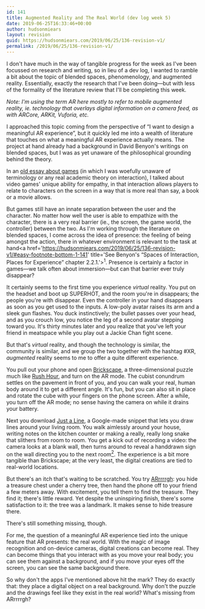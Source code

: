 ```yaml
---
id: 141
title: Augmented Reality and The Real World (dev log week 5)
date: 2019-06-25T16:33:46+00:00
author: hudsonmiears
layout: revision
guid: https://hudsonmiears.com/2019/06/25/136-revision-v1/
permalink: /2019/06/25/136-revision-v1/
---
```

I don't have much in the way of tangible progress for the week as I've been focussed on research and writing, so in lieu of a dev log, I wanted to ramble a bit about the topic of blended spaces, phenomenology, and augmented reality. Essentially, exactly the research that I've been doing&#8212;but with less of the formality of the literature review that I'll be completing this week.

<p class="has-small-font-size">
  <em>Note: I'm using the term AR here mostly to refer to mobile augmented reality, ie. technology that overlays digital information on a camera feed, as with ARCore, ARKit, Vuforia, etc.</em>
</p>

I approached this topic coming from the perspective of &#8220;I want to design a meaningful AR experience&#8221;, but it quickly led me into a wealth of literature that touches on what a meaningful AR experience actually means. The project at hand already had a background in David Benyon's writings on blended spaces, but I was as yet unaware of the philosophical grounding behind the theory.

In an [old essay about games](https://hudsonmiears.com/2018/06/04/mimesis-and-mechanics-as-narration/) (in which I was woefully unaware of terminology or any real academic theory on interaction), I talked about video games' unique ability for empathy, in that interaction allows players to relate to characters on the screen in a way that is more real than say, a book or a movie allows. 

But games still have an innate separation between the user and the character. No matter how well the user is able to empathize with the character, there is a very real barrier (ie., the screen, the game world, the controller) between the two. As I'm working through the literature on blended spaces, I come across the idea of presence: the feeling of being amongst the action, there in whatever environment is relevant to the task at hand<span id='easy-footnote-1-141' class='easy-footnote-margin-adjust'></span><span class='easy-footnote'><a href='https://hudsonmiears.com/2019/06/25/136-revision-v1/#easy-footnote-bottom-1-141' title='See Benyon's &#8220;Spaces of Interaction, Places for Experience&#8221; chapter 2.2.1.'><sup>1</sup></a></span>. Presence is certainly a factor in games&#8212;we talk often about immersion&#8212;but can that barrier ever truly disappear?

It certainly seems to the first time you experience _virtual_ reality. You put on the headset and boot up SUPERHOT, and the room you're in disappears; the people you're with disappear. Even the controller in your hand disappears as soon as you get used to the inputs. A low-poly avatar raises its arm and a sleek gun flashes. You duck instinctively; the bullet passes over your head, and as you crouch low, you notice the leg of a second avatar stepping toward you. It's thirty minutes later and you realize that you've left your friend in meatspace while you play out a Jackie Chan fight scene.

But that's _virtual_ reality, and though the technology is similar, the community is similar, and we group the two together with the hashtag #XR, _augmented_ reality seems to me to offer a quite different experience.

You pull out your phone and open [Brickscape](https://play.google.com/store/apps/details?id=com.fiveminlab.brickscape&hl=en_US), a three-dimensional puzzle much like [Rush Hour](https://www.thinkfun.com/products/rush-hour/), and turn on the AR mode. The cubist conundrum settles on the pavement in front of you, and you can walk your real, human body around it to get a different angle. It's fun, but you can also sit in place and rotate the cube with your fingers on the phone screen. After a while, you turn off the AR mode; no sense having the camera on while it drains your battery.

Next you download [Just a Line](https://play.google.com/store/apps/details?id=com.arexperiments.justaline), a Google-made snippet that lets you draw lines around your living room. You walk aimlessly around your house, writing notes on the kitchen counter or making a really, really long snake that slithers from room to room. You get a kick out of recording a video: the camera looks at a blank wall, then turns around to reveal a handdrawn sign on the wall directing you to the next room<span id='easy-footnote-2-141' class='easy-footnote-margin-adjust'></span><span class='easy-footnote'><a href='https://hudsonmiears.com/2019/06/25/136-revision-v1/#easy-footnote-bottom-2-141' title='I admit that I recorded more videos than my friends appreciated.'><sup>2</sup></a></span>. The experience is a bit more tangible than Brickscape; at the very least, the digital creations are tied to real-world locations.

But there's an itch that's waiting to be scratched. You try [ARrrrrgh](https://play.google.com/store/apps/details?id=com.warpinmedia.arrrrrgh): you hide a treasure chest under a cherry tree, then hand the phone off to your friend a few meters away. With excitement, you tell them to find the treasure. They find it; there's little reward. Yet despite the uninspiring finish, there's some satisfaction to it: the tree was a landmark. It makes sense to hide treasure there.

There's still something missing, though.

For me, the question of a meaningful AR experience tied into the unique feature that AR presents: the real world. With the magic of image recognition and on-device cameras, digital creations can become real. They can become things that you interact with as you move your real body; you can see them against a background, and if you move your eyes off the screen, you can see the same background there.

So why don't the apps I've mentioned above hit the mark? They do exactly that: they place a digital object on a real background. Why don't the puzzle and the drawings feel like they exist in the real world? What's missing from ARrrrrgh?